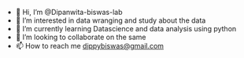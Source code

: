 - 👋 Hi, I’m @Dipanwita-biswas-lab
- 👀 I’m interested in data wranging and study about the data
- 🌱 I’m currently learning Datascience and data analysis using python
- 💞️ I’m looking to collaborate on the same
- 📫 How to reach me dippybiswas@gmail.com

<!---
Dipanwita-biswas-lab/Dipanwita-biswas-lab is a ✨ special ✨ repository because its `README.md` (this file) appears on your GitHub profile.
You can click the Preview link to take a look at your changes.
--->
